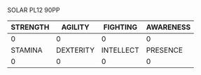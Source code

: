 SOLAR PL12 90PP

| STRENGTH | AGILITY   | FIGHTING  | AWARENESS |
|----------|-----------|-----------|-----------|
|      0   |   0       |     0     |    0      |
| STAMINA  | DEXTERITY | INTELLECT |  PRESENCE |
|      0   |    0      |     0     |    0      |

